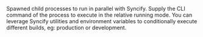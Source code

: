 Spawned child processes to run in parallel with Syncify. Supply the CLI command of the process to execute in the relative running mode. You can leverage Syncify utilities and environment variables to conditionally execute different builds, eg: production or development.